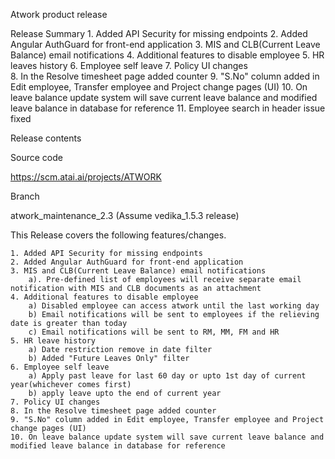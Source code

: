 Atwork product release

Release Summary
    1. Added API Security for missing endpoints
    2. Added Angular AuthGuard for front-end application
    3. MIS and CLB(Current Leave Balance) email notifications
    4. Additional features to disable employee
    5. HR leaves history
    6. Employee self leave
    7. Policy UI changes    
    8. In the Resolve timesheet page added counter
    9. "S.No" column added in Edit employee, Transfer employee and Project change pages (UI) 
    10. On leave balance update system will save current leave balance and modified leave balance in database for reference
    11. Employee search in header issue fixed
    


Release contents

Source code

https://scm.atai.ai/projects/ATWORK

Branch 

atwork_maintenance_2.3 (Assume vedika_1.5.3 release)

This Release covers the following features/changes.

    1. Added API Security for missing endpoints
    2. Added Angular AuthGuard for front-end application
    3. MIS and CLB(Current Leave Balance) email notifications
        a). Pre-defined list of employees will receive separate email notification with MIS and CLB documents as an attachment
    4. Additional features to disable employee
        a) Disabled employee can access atwork until the last working day
        b) Email notifications will be sent to employees if the relieving date is greater than today
        c) Email notifications will be sent to RM, MM, FM and HR
    5. HR leave history
        a) Date restriction remove in date filter
        b) Added "Future Leaves Only" filter
    6. Employee self leave
        a) Apply past leave for last 60 day or upto 1st day of current year(whichever comes first)
        b) apply leave upto the end of current year
    7. Policy UI changes    
    8. In the Resolve timesheet page added counter
    9. "S.No" column added in Edit employee, Transfer employee and Project change pages (UI) 
    10. On leave balance update system will save current leave balance and modified leave balance in database for reference
    
    
    
   
